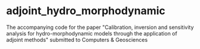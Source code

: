 # adjoint_hydro_morphodynamic
The accompanying code for the paper "Calibration, inversion and sensitivity analysis for hydro-morphodynamic models through the application of adjoint methods" submitted to Computers &amp; Geosciences
